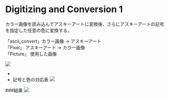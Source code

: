 # Digitizing and Conversion 1
カラー画像を読み込んでアスキーアートに変換後、さらにアスキーアートの記号を指定した任意の色に変換する。

「ascii_convert」カラー画像  →  アスキーアート  
「Pixel」 アスキーアート  →  カラー画像  
「Picture」 使用した画像

![](https://raw.githubusercontent.com/ShiraishiKakuya/Digitizing_and_conversion_1/master/images-for-documentation/01.jpg)


-
- 記号と色の対応表
![](https://raw.githubusercontent.com/ShiraishiKakuya/Digitizing_and_conversion_1/master/images-for-documentation/00.jpg)

###結果
![](https://raw.githubusercontent.com/ShiraishiKakuya/Digitizing_and_conversion_1/master/images-for-documentation/03.png)

